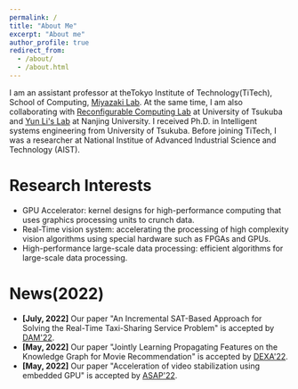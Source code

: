 ```yaml
---
permalink: /
title: "About Me"
excerpt: "About me"
author_profile: true
redirect_from: 
  - /about/
  - /about.html
---
```


I am an assistant professor at theTokyo Institute of Technology(TiTech), School of Computing, [Miyazaki Lab](http://www.lsc.cs.titech.ac.jp/en/). At the same time, I am also collaborating with [Reconfigurable Computing Lab](http://www.darwin.esys.tsukuba.ac.jp/home/entop) at University of Tsukuba and [Yun Li's Lab](https://www.yunligroup.org/) at Nanjing University.  I received Ph.D. in Intelligent systems engineering from University of Tsukuba. Before joining TiTech, I was a researcher at National Institue of Advanced Industrial Science and Technology (AIST).

Research Interests 
======
* GPU Accelerator: kernel designs for high-performance computing that uses graphics processing units to crunch data.
* Real-Time vision system: accelerating the processing of high complexity vision algorithms using special hardware such as FPGAs and GPUs.
* High-performance large-scale data processing: efficient algorithms for large-scale data processing.

News(2022) 
======
* **[July, 2022]** Our paper "An Incremental SAT-Based Approach for Solving the Real-Time Taxi-Sharing Service Problem" is accepted by [DAM'22](https://www.sciencedirect.com/journal/discrete-applied-mathematics).
* **[May, 2022]** Our paper "Jointly Learning Propagating Features on the Knowledge Graph for Movie Recommendation" is accepted by [DEXA'22](https://www.dexa.org/).
* **[May, 2022]** Our paper "Acceleration of video stabilization using embedded GPU" is accepted by [ASAP'22](https://www.asap2022.org/).

